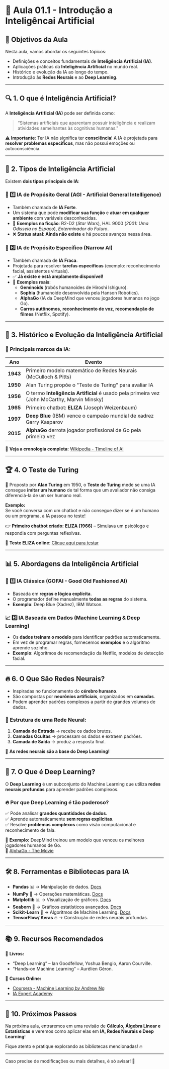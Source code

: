 # 📌 Aula 01.1 - Introdução a Inteligêncai Artificial

## 🎯 Objetivos da Aula
Nesta aula, vamos abordar os seguintes tópicos:
- Definições e conceitos fundamentais de **Inteligência Artificial (IA)**.
- Aplicações práticas da **Inteligência Artificial** no mundo real.
- Histórico e evolução da IA ao longo do tempo.
- Introdução às **Redes Neurais** e ao **Deep Learning**.

---

## 🔍 1. O que é Inteligência Artificial?
A **Inteligência Artificial (IA)** pode ser definida como:
> “Sistemas artificiais que aparentam possuir inteligência e realizam atividades semelhantes às cognitivas humanas."

⚠ **Importante**: Ter IA não significa ter **consciência**! A IA é projetada para **resolver problemas específicos**, mas não possui emoções ou autoconsciência.

---

## 🎯 2. Tipos de Inteligência Artificial
Existem **dois tipos principais de IA**:

### 🧠 1️⃣ IA de Propósito Geral (AGI - Artificial General Intelligence)
- Também chamada de **IA Forte**.
- Um sistema que pode **modificar sua função** e **atuar em qualquer ambiente** com variáveis desconhecidas.
- 🚀 **Exemplos na ficção**: R2-D2 (*Star Wars*), HAL 9000 (*2001: Uma Odisseia no Espaço*), *Exterminador do Futuro*.
- ❌ **Status atual**: **Ainda não existe** e há poucos avanços nessa área.

### 🤖 2️⃣ IA de Propósito Específico (Narrow AI)
- Também chamada de **IA Fraca**.
- Projetada para resolver **tarefas específicas** (exemplo: reconhecimento facial, assistentes virtuais).
- ✅ **Já existe e está amplamente disponível!**
- 🚀 **Exemplos reais**:
  - **Geminoids** (robôs humanoides de Hiroshi Ishiguro).
  - **Sophia** (humanoide desenvolvida pela Hanson Robotics).
  - **AlphaGo** (IA da DeepMind que venceu jogadores humanos no jogo Go).
  - **Carros autônomos**, **reconhecimento de voz**, **recomendação de filmes** (Netflix, Spotify).

---

## 📜 3. Histórico e Evolução da Inteligência Artificial
### 📅 **Principais marcos da IA:**
| Ano  | Evento |
|------|--------|
| **1943** | Primeiro modelo matemático de Redes Neurais (McCulloch & Pitts) |
| **1950** | Alan Turing propõe o "Teste de Turing" para avaliar IA |
| **1956** | O termo **Inteligência Artificial** é usado pela primeira vez (John McCarthy, Marvin Minsky) |
| **1965** | Primeiro chatbot: **ELIZA** (Joseph Weizenbaum) |
| **1997** | **Deep Blue** (IBM) vence o campeão mundial de xadrez Garry Kasparov |
| **2015** | **AlphaGo** derrota jogador profissional de Go pela primeira vez |

📌 **Veja a cronologia completa:** [Wikipedia - Timeline of AI](https://en.wikipedia.org/wiki/Timeline_of_artificial_intelligence)

---

## 🏆 4. O Teste de Turing
📍 Proposto por **Alan Turing** em 1950, o **Teste de Turing** mede se uma IA consegue **imitar um humano** de tal forma que um avaliador não consiga diferenciá-la de um ser humano real.

**Exemplo:**  
Se você conversa com um chatbot e não consegue dizer se é um humano ou um programa, a IA passou no teste!

👉 **Primeiro chatbot criado:** **ELIZA (1966)** – Simulava um psicólogo e respondia com perguntas reflexivas.

🔗 **Teste ELIZA online**: [Clique aqui para testar](https://web.njit.edu/~ronkowit/eliza.html)

---

## 📊 5. Abordagens da Inteligência Artificial
### 🎲 1️⃣ IA Clássica (GOFAI - Good Old Fashioned AI)
- Baseada em **regras e lógica explícita**.
- O programador define manualmente **todas as regras** do sistema.
- **Exemplo**: Deep Blue (Xadrez), IBM Watson.

### 📈 2️⃣ IA Baseada em Dados (Machine Learning & Deep Learning)
- Os **dados treinam o modelo** para identificar padrões automaticamente.
- Em vez de programar regras, fornecemos **exemplos** e o algoritmo aprende sozinho.
- **Exemplo**: Algoritmos de recomendação da Netflix, modelos de detecção facial.

---

## 🔥 6. O Que São Redes Neurais?
- Inspiradas no funcionamento do **cérebro humano**.
- São compostas por **neurônios artificiais**, organizados em **camadas**.
- Podem aprender padrões complexos a partir de grandes volumes de dados.

### 📌 Estrutura de uma Rede Neural:
1. **Camada de Entrada** → recebe os dados brutos.
2. **Camadas Ocultas** → processam os dados e extraem padrões.
3. **Camada de Saída** → produz a resposta final.

🔹 **As redes neurais são a base do Deep Learning!**

---

## 🧠 7. O Que é Deep Learning?
O **Deep Learning** é um subconjunto do Machine Learning que utiliza **redes neurais profundas** para aprender padrões complexos.

### 🔥 Por que Deep Learning é tão poderoso?
✅ Pode analisar **grandes quantidades de dados**.  
✅ Aprende automaticamente **sem regras explícitas**.  
✅ Resolve **problemas complexos** como visão computacional e reconhecimento de fala.  

🔹 **Exemplo:** DeepMind treinou um modelo que venceu os melhores jogadores humanos de Go.  
📌 [AlphaGo - The Movie](https://www.youtube.com/watch?v=WXuK6gekU1Y)

---

## 🛠 8. Ferramentas e Bibliotecas para IA
- **Pandas** 📊 → Manipulação de dados. [Docs](https://pandas.pydata.org/)
- **NumPy** 🧮 → Operações matemáticas. [Docs](https://numpy.org/)
- **Matplotlib** 📊 → Visualização de gráficos. [Docs](https://matplotlib.org/)
- **Seaborn** 🎨 → Gráficos estatísticos avançados. [Docs](https://seaborn.pydata.org/)
- **Scikit-Learn** 🤖 → Algoritmos de Machine Learning. [Docs](https://scikit-learn.org/stable/)
- **TensorFlow/ Keras** 🔥 → Construção de redes neurais profundas.

---

## 📚 9. Recursos Recomendados
📖 **Livros:**
- “Deep Learning” – Ian Goodfellow, Yoshua Bengio, Aaron Courville.
- “Hands-on Machine Learning” – Aurélien Géron.

🎥 **Cursos Online:**
- [Coursera - Machine Learning by Andrew Ng](https://www.coursera.org/specializations/machine-learning-introduction)
- [IA Expert Academy](https://iaexpert.academy/)

---

## 🚀 10. Próximos Passos
Na próxima aula, entraremos em uma revisão de **Cálculo, Álgebra Linear e Estatísticas** e veremos como aplicar elas em **IA, Redes Neurais e Deep Learning**!  

Fique atento e pratique explorando as bibliotecas mencionadas! 🔥

---

Caso precise de modificações ou mais detalhes, é só avisar! 🚀

